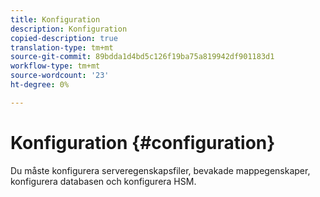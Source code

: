 ```yaml
---
title: Konfiguration
description: Konfiguration
copied-description: true
translation-type: tm+mt
source-git-commit: 89bdda1d4bd5c126f19ba75a819942df901183d1
workflow-type: tm+mt
source-wordcount: '23'
ht-degree: 0%

---
```



# Konfiguration {#configuration}

Du måste konfigurera serveregenskapsfiler, bevakade mappegenskaper, konfigurera databasen och konfigurera HSM.
